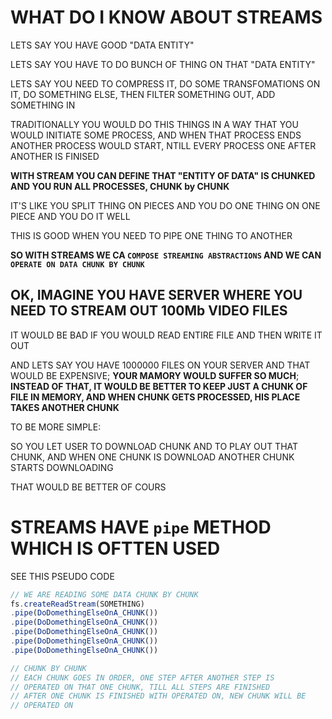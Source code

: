 # WHAT DO I KNOW ABOUT STREAMS

LETS SAY YOU HAVE GOOD "DATA ENTITY"

LETS SAY YOU HAVE TO DO BUNCH OF THING ON THAT "DATA ENTITY"

LETS SAY YOU NEED TO COMPRESS IT, DO SOME TRANSFOMATIONS ON IT, DO SOMETHING ELSE, THEN FILTER SOMETHING OUT, ADD SOMETHING IN

TRADITIONALLY YOU WOULD DO THIS THINGS IN A WAY THAT YOU WOULD INITIATE SOME PROCESS, AND WHEN THAT PROCESS ENDS ANOTHER PROCESS WOULD START, NTILL EVERY PROCESS ONE AFTER ANOTHER IS FINISED

**WITH STREAM YOU CAN DEFINE THAT "ENTITY OF DATA" IS CHUNKED AND YOU RUN ALL PROCESSES, CHUNK by CHUNK**

IT'S LIKE YOU SPLIT THING ON PIECES AND YOU DO ONE THING ON ONE PIECE AND YOU DO IT WELL

THIS IS GOOD WHEN YOU NEED TO PIPE ONE THING TO ANOTHER

**SO WITH STREAMS WE CA `COMPOSE STREAMING ABSTRACTIONS` AND WE CAN `OPERATE ON DATA CHUNK BY CHUNK`**

## OK, IMAGINE YOU HAVE SERVER WHERE YOU NEED TO STREAM OUT 100Mb VIDEO FILES

IT WOULD BE BAD IF YOU WOULD READ ENTIRE FILE AND THEN WRITE IT OUT

AND LETS SAY YOU HAVE 1000000 FILES ON YOUR SERVER AND THAT WOULD BE EXPENSIVE; **YOUR MAMORY WOULD SUFFER SO MUCH**; **INSTEAD OF THAT, IT WOULD BE BETTER TO KEEP JUST A CHUNK OF FILE IN MEMORY, AND WHEN CHUNK GETS PROCESSED, HIS PLACE TAKES ANOTHER CHUNK**

TO BE MORE SIMPLE:

SO YOU LET USER TO DOWNLOAD CHUNK AND TO PLAY OUT THAT CHUNK, AND WHEN ONE CHUNK IS DOWNLOAD ANOTHER CHUNK STARTS DOWNLOADING

THAT WOULD BE BETTER OF COURS

# STREAMS HAVE `pipe` METHOD WHICH IS OFTTEN USED

SEE THIS PSEUDO CODE

```js
// WE ARE READING SOME DATA CHUNK BY CHUNK
fs.createReadStream(SOMETHING)
.pipe(DoDomethingElseOnA_CHUNK())
.pipe(DoDomethingElseOnA_CHUNK())
.pipe(DoDomethingElseOnA_CHUNK())
.pipe(DoDomethingElseOnA_CHUNK())
.pipe(DoDomethingElseOnA_CHUNK())

// CHUNK BY CHUNK
// EACH CHUNK GOES IN ORDER, ONE STEP AFTER ANOTHER STEP IS 
// OPERATED ON THAT ONE CHUNK, TILL ALL STEPS ARE FINISHED
// AFTER ONE CHUNK IS FINISHED WITH OPERATED ON, NEW CHUNK WILL BE
// OPERATED ON


```
